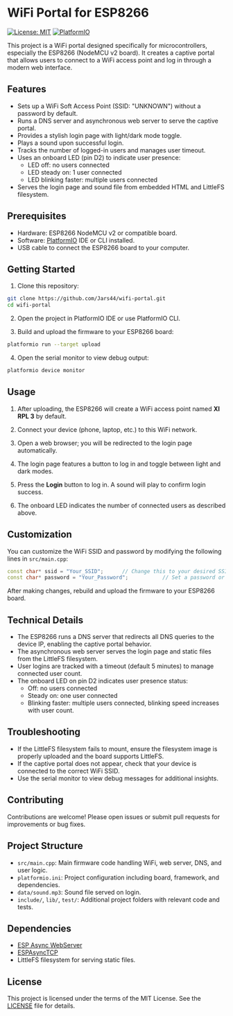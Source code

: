# WiFi Portal for ESP8266

[![License: MIT](https://img.shields.io/badge/License-MIT-yellow.svg)](LICENSE)
[![PlatformIO](https://img.shields.io/badge/PlatformIO-ESP8266-blue)](https://platformio.org/)

This project is a WiFi portal designed specifically for microcontrollers, especially the ESP8266 (NodeMCU v2 board). It creates a captive portal that allows users to connect to a WiFi access point and log in through a modern web interface.

## Features

- Sets up a WiFi Soft Access Point (SSID: "UNKNOWN") without a password by default.
- Runs a DNS server and asynchronous web server to serve the captive portal.
- Provides a stylish login page with light/dark mode toggle.
- Plays a sound upon successful login.
- Tracks the number of logged-in users and manages user timeout.
- Uses an onboard LED (pin D2) to indicate user presence:
  - LED off: no users connected
  - LED steady on: 1 user connected
  - LED blinking faster: multiple users connected
- Serves the login page and sound file from embedded HTML and LittleFS filesystem.

## Prerequisites

- Hardware: ESP8266 NodeMCU v2 or compatible board.
- Software: [PlatformIO](https://platformio.org/) IDE or CLI installed.
- USB cable to connect the ESP8266 board to your computer.

## Getting Started

1. Clone this repository:

```bash
git clone https://github.com/Jars44/wifi-portal.git
cd wifi-portal
```

2. Open the project in PlatformIO IDE or use PlatformIO CLI.

3. Build and upload the firmware to your ESP8266 board:

```bash
platformio run --target upload
```

4. Open the serial monitor to view debug output:

```bash
platformio device monitor
```

## Usage

1. After uploading, the ESP8266 will create a WiFi access point named **XI RPL 3** by default.

2. Connect your device (phone, laptop, etc.) to this WiFi network.

3. Open a web browser; you will be redirected to the login page automatically.

4. The login page features a button to log in and toggle between light and dark modes.

5. Press the **Login** button to log in. A sound will play to confirm login success.

6. The onboard LED indicates the number of connected users as described above.

## Customization

You can customize the WiFi SSID and password by modifying the following lines in `src/main.cpp`:

```cpp
const char* ssid = "Your_SSID";      // Change this to your desired SSID
const char* password = "Your_Password";           // Set a password or leave empty for open network
```

After making changes, rebuild and upload the firmware to your ESP8266 board.

## Technical Details

- The ESP8266 runs a DNS server that redirects all DNS queries to the device IP, enabling the captive portal behavior.
- The asynchronous web server serves the login page and static files from the LittleFS filesystem.
- User logins are tracked with a timeout (default 5 minutes) to manage connected user count.
- The onboard LED on pin D2 indicates user presence status:
  - Off: no users connected
  - Steady on: one user connected
  - Blinking faster: multiple users connected, blinking speed increases with user count.

## Troubleshooting

- If the LittleFS filesystem fails to mount, ensure the filesystem image is properly uploaded and the board supports LittleFS.
- If the captive portal does not appear, check that your device is connected to the correct WiFi SSID.
- Use the serial monitor to view debug messages for additional insights.

## Contributing

Contributions are welcome! Please open issues or submit pull requests for improvements or bug fixes.

## Project Structure

- `src/main.cpp`: Main firmware code handling WiFi, web server, DNS, and user logic.
- `platformio.ini`: Project configuration including board, framework, and dependencies.
- `data/sound.mp3`: Sound file served on login.
- `include/`, `lib/`, `test/`: Additional project folders with relevant code and tests.

## Dependencies

- [ESP Async WebServer](https://github.com/me-no-dev/ESPAsyncWebServer)
- [ESPAsyncTCP](https://github.com/me-no-dev/ESPAsyncTCP)
- LittleFS filesystem for serving static files.

## License

This project is licensed under the terms of the MIT License. See the [LICENSE](LICENSE) file for details.
